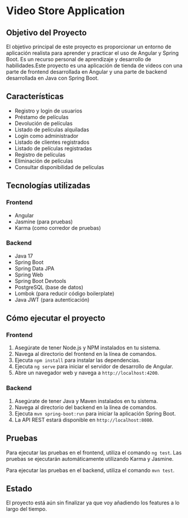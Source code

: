 # Video Store Application

## Objetivo del Proyecto

El objetivo principal de este proyecto es proporcionar un entorno de aplicación realista para aprender y practicar el uso de Angular y Spring Boot. Es un recurso personal de aprendizaje y desarrollo de habilidades.Este proyecto es una aplicación de tienda de videos con una parte de frontend desarrollada en Angular y una parte de backend desarrollada en Java con Spring Boot. 

## Características

- Registro y login de usuarios
- Préstamo de películas
- Devolución de películas
- Listado de películas alquiladas
- Login como administrador
- Listado de clientes registrados
- Listado de películas registradas
- Registro de películas
- Eliminación de películas
- Consultar disponibilidad de películas

## Tecnologías utilizadas

### Frontend
- Angular
- Jasmine (para pruebas)
- Karma (como corredor de pruebas)

### Backend
- Java 17
- Spring Boot
- Spring Data JPA
- Spring Web
- Spring Boot Devtools
- PostgreSQL (base de datos)
- Lombok (para reducir código boilerplate)
- Java JWT (para autenticación)

## Cómo ejecutar el proyecto

### Frontend

1. Asegúrate de tener Node.js y NPM instalados en tu sistema.
2. Navega al directorio del frontend en la línea de comandos.
3. Ejecuta `npm install` para instalar las dependencias.
4. Ejecuta `ng serve` para iniciar el servidor de desarrollo de Angular.
5. Abre un navegador web y navega a `http://localhost:4200`.

### Backend

1. Asegúrate de tener Java y Maven instalados en tu sistema.
2. Navega al directorio del backend en la línea de comandos.
3. Ejecuta `mvn spring-boot:run` para iniciar la aplicación Spring Boot.
4. La API REST estará disponible en `http://localhost:8080`.

## Pruebas

Para ejecutar las pruebas en el frontend, utiliza el comando `ng test`. Las pruebas se ejecutarán automáticamente utilizando Karma y Jasmine.

Para ejecutar las pruebas en el backend, utiliza el comando `mvn test`.

## Estado

El proyecto está aún sin finalizar ya que voy añadiendo los features a lo largo del tiempo.
